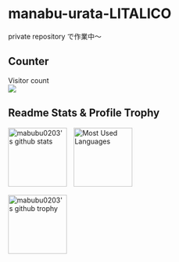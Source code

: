 # manabu-urata-LITALICO

private repository で作業中〜

## Counter

<p align="left"> 
  Visitor count<br>
  <img src="https://profile-counter.glitch.me/manabu-urata-LITALICO/count.svg" />
</p>

## Readme Stats & Profile Trophy
  
<p align="left">   
  <img alt="mabubu0203's github stats"
       height="120"
       src="https://github-readme-stats.vercel.app/api?username=manabu-urata-LITALICO&include_all_commits=true&show_icons=true&theme=dracula" />
  <img alt="Most Used Languages"
       hspace="10"
       height="120" 
       src="https://github-readme-stats.vercel.app/api/top-langs/?username=manabu-urata-LITALICO&theme=dracula&layout=compact" />
</p> 

<p align="left"> 
  <img alt="mabubu0203's github trophy"
       height="120"
       src="https://github-profile-trophy.vercel.app/?username=manabu-urata-LITALICO&theme=dracula&margin-w=10&margin-h=10" />
</p>
